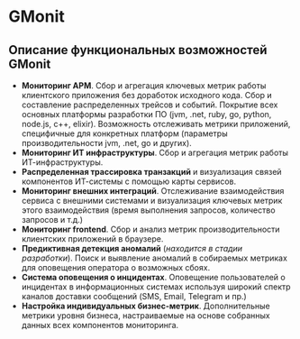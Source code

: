 # GMonit

## Описание функциональных возможностей GMonit

* __Мониторинг APM__. Сбор и агрегация ключевых метрик работы клиентского приложения  без доработок исходного кода. Сбор и составление распределенных трейсов и событий. Покрытие всех основных платформы разработки ПО (jvm, .net, ruby, go, python, node.js, с++, elixir). Возможность отслеживать метрики приложений, специфичные для конкретных платформ (параметры производительности jvm, .net, go и других).
* __Мониторинг ИТ инфраструктуры__. Сбор и агрегация метрик работы ИТ-инфраструктуры.
* __Распределенная трассировка транзакций__ и визуализация связей компонентов ИТ-системы с помощью карты сервисов.
* __Мониторинг внешних интеграций__. Отслеживание взаимодействия сервиса с внешними системами и визуализация ключевых метрик этого взаимодействия (время выполнения запросов, количество запросов и т.д.)
* __Мониторинг frontend__. Сбор и анализ метрик производительности клиентских приложений в браузере.
* __Предиктивная детекция аномалий__ (_находится в стадии разработки_). Поиск и выявление аномалий в собираемых метриках для оповещения оператора о возможных сбоях. 
* __Система оповещения о инцидентах__. Оповещение пользователей о инцидентах в информационных системах используя широкий спектр каналов доставки сообщений (SMS, Email, Telegram и пр.)
* __Настройка индивидуальных бизнес-метрик__. Дополнительные метрики уровня бизнеса, настраиваемые на основе собранных данных всех компонентов мониторинга.